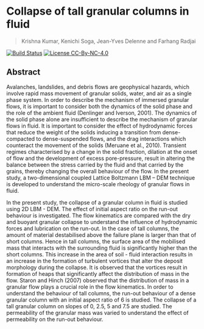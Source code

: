 # Collapse of tall granular columns in fluid
> Krishna Kumar, Kenichi Soga, Jean-Yves Delenne and Farhang Radjai

[![Build Status](https://api.travis-ci.org/kks32-docs/2017-pg.svg)](https://travis-ci.org/kks32-docs/2017-pg)
[![License CC-By-NC-4.0](https://img.shields.io/badge/license-CC--By--NC--4.0-brightgreen.svg)](https://creativecommons.org/licenses/by-nc-nd/4.0/)


## Abstract  
Avalanches, landslides, and debris flows are geophysical hazards, which involve rapid mass movement
of granular solids, water, and air as a single phase system. In order to describe the mechanism of
immersed granular flows, it is important to consider both the dynamics of the solid phase and the
role of the ambient fluid (Denlinger and Iverson, 2001). The dynamics of the solid phase alone are
insufficient to describe the mechanism of granular flows in fluid. It is important to consider the
effect of hydrodynamic forces that reduce the weight of the solids inducing a transition from
dense-compacted to dense-suspended flows, and the drag interactions which counteract the movement
of the solids (Meruane et al., 2010). Transient regimes characterised by a change in the solid
fraction, dilation at the onset of flow and the development of excess pore-pressure, result in
altering the balance between the stress carried by the fluid and that carried by the grains, thereby
changing the overall behaviour of the flow. In the present study, a two-dimensional coupled Lattice
Boltzmann LBM – DEM technique is developed to understand the micro-scale rheology of granular
flows in fluid.

In the present study, the collapse of a granular column in fluid is studied using 2D LBM - DEM.
The effect of initial aspect ratio on the run-out behaviour is investigated. The flow kinematics are
compared with the dry and buoyant granular collapse to understand the influence of hydrodynamic forces
and lubrication on the run-out. In the case of tall columns, the amount of material destabilised above
the failure plane is larger than that of short columns. Hence in tall columns, the surface area of the
mobilised mass that interacts with the surrounding fluid is significantly higher than the short columns.
This increase in the area of soil - fluid interaction results in an increase in the formation of
turbulent vortices that alter the deposit morphology during the collapse. It is observed that the
vortices result in formation of heaps that significantly affect the distribution of mass in the flow.
Staron and Hinch (2007) observed that the distribution of mass in a granular flow plays a crucial role
in the flow kinematics. In order to understand the behaviour of tall columns, the run-out behaviour of a
dense granular column with an initial aspect ratio of 6 is studied. The collapse of a tall granular
column on slopes of 0, 2.5, 5 and 7.5 are studied. The permeability of the granular mass was varied
to understand the effect of permeability on the run-out behaviour.
